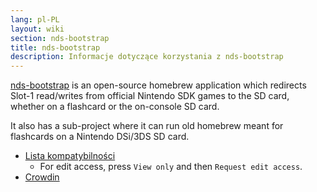```yaml
---
lang: pl-PL
layout: wiki
section: nds-bootstrap
title: nds-bootstrap
description: Informacje dotyczące korzystania z nds-bootstrap
---
```


[nds-bootstrap](https://github.com/DS-Homebrew/nds-bootstrap) is an open-source homebrew application which redirects Slot-1 read/writes from official Nintendo SDK games to the SD card, whether on a flashcard or the on-console SD card.

It also has a sub-project where it can run old homebrew meant for flashcards on a Nintendo DSi/3DS SD card.

- [Lista kompatybilności](https://docs.google.com/spreadsheets/d/1LRTkXOUXraTMjg1eedz_f7b5jiuyMv2x6e_jY_nyHSc/edit?usp=sharing)
  - For edit access, press `View only` and then `Request edit access`.
- [Crowdin](https://crowdin.com/project/nds-bootstrap)
